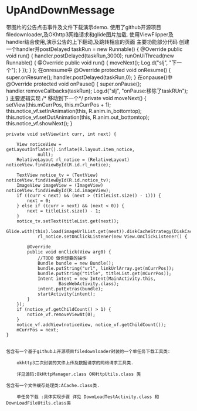 # UpAndDownMessage
  带图片的公告点击事件及文件下载演示demo. 使用了github开源项目filedownloader,及OKhttp3网络请求和glide图片加载.
   使用ViewFlipper及handler结合使用,演示公告的上下翻动,及跳转相应的页面
   主要功能部分代码
        创建一个handler并postDelayed
         taskRun = new Runnable() {
            @Override
            public void run() {
                handler.postDelayed(taskRun,3000);
                runOnUiThread(new Runnable() {
                    @Override
                    public void run() {
                        moveNext();
                        Log.d("slj", "下一个");
                    }
                });
            }
        };
    在onresume中 
          @Override
    protected void onResume() {
        super.onResume();
        handler.postDelayed(taskRun,0);
    }
     在onpause()中
      @Override
    protected void onPause() {
        super.onPause();
        handler.removeCallbacks(taskRun);
        Log.d("slj", "onPause:移除了taskRUn");
    }
       主要逻辑实现 
      /* 移动到下一个*/
      private void moveNext() {
        setView(this.mCurrPos, this.mCurrPos + 1);
        this.notice_vf.setInAnimation(this, R.anim.in_bottomtop);
        this.notice_vf.setOutAnimation(this, R.anim.out_bottomtop);
        this.notice_vf.showNext();
    }
    
    private void setView(int curr, int next) {

        View noticeView = getLayoutInflater().inflate(R.layout.item_notice,
                null);
        RelativeLayout rl_notice = (RelativeLayout) noticeView.findViewById(R.id.rl_notice);

        TextView notice_tv = (TextView) noticeView.findViewById(R.id.notice_tv);
        ImageView imageView = (ImageView) noticeView.findViewById(R.id.imageView);
        if ((curr < next) && (next > (titleList.size() - 1))) {
            next = 0;
        } else if ((curr > next) && (next < 0)) {
            next = titleList.size() - 1;
        }
        notice_tv.setText(titleList.get(next));
        Glide.with(this).load(imageUrlList.get(next)).diskCacheStrategy(DiskCacheStrategy.ALL).placeholder(R.mipmap.ic_launcher).into(imageView);
                rl_notice.setOnClickListener(new View.OnClickListener() {

            @Override
            public void onClick(View arg0) {
                //TODO 做你想要的操作
                Bundle bundle = new Bundle();
                bundle.putString("url", linkUrlArray.get(mCurrPos));
                bundle.putString("title", titleList.get(mCurrPos));
                Intent intent = new Intent(MainActivity.this,
                        BaseWebActivity.class);
                intent.putExtras(bundle);
                startActivity(intent);
            }
        });
        if (notice_vf.getChildCount() > 1) {
            notice_vf.removeViewAt(0);
        }
        notice_vf.addView(noticeView, notice_vf.getChildCount());
        mCurrPos = next;
    }
    
    
    包含有一个基于github上开源项目filedownloader封装的一个单任务下载工具类: 
    
        okhttp3二次封装的文件上传及数据请求的网络请求工具类.
        
        详见源码:OkHttpManager.class OKHttpUtils.class 类
        
    包含有一个文件缓存处理类:ACache.class类.
        
        单任务下载 :具体实现步骤 详见 DownLoadTestActivity.class 和 DownLoadFileUtils.class类
          
